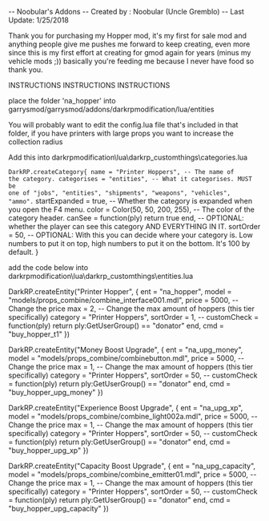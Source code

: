 -- Noobular's Addons
-- Created by : Noobular (Uncle Gremblo)
-- Last Update: 1/25/2018

Thank you for purchasing my Hopper mod, it's my first for sale mod and anything people give me pushes me forward to keep creating, 
even more since this is my first effort at creating for gmod again for years (minus my vehicle mods ;)) 
basically you're feeding me because I never have food so thank you.


INSTRUCTIONS
INSTRUCTIONS
INSTRUCTIONS

place the folder 'na_hopper' into garrysmod/garrysmod/addons/darkrpmodification/lua/entities

You will probably want to edit the config.lua file that's included in that folder, if you have printers with large props you want to increase the collection radius



Add this into darkrpmodification\lua\darkrp_customthings\categories.lua

<code>DarkRP.createCategory{
    name = "Printer Hoppers", -- The name of the category.
    categorises = "entities", -- What it categorises. MUST be one of "jobs", "entities", "shipments", "weapons", "vehicles", "ammo".</code>
    startExpanded = true, -- Whether the category is expanded when you open the F4 menu.
    color = Color(50, 50, 200, 255), -- The color of the category header.
    canSee = function(ply) return true end, -- OPTIONAL: whether the player can see this category AND EVERYTHING IN IT.
    sortOrder = 50, -- OPTIONAL: With this you can decide where your category is. Low numbers to put it on top, high numbers to put it on the bottom. It's 100 by default.
}





add the code below into darkrpmodification\lua\darkrp_customthings\entities.lua

DarkRP.createEntity("Printer Hopper", {
    ent = "na_hopper",
    model = "models/props_combine/combine_interface001.mdl",
    price = 5000, -- Change the price
    max = 2,      -- Change the max amount of hoppers (this tier specifically)
    category = "Printer Hoppers",
    sortOrder = 1,
   -- customCheck = function(ply) return ply:GetUserGroup() == "donator" end,
    cmd = "buy_hopper_t1"
})

DarkRP.createEntity("Money Boost Upgrade", {
    ent = "na_upg_money",
    model = "models/props_combine/combinebutton.mdl",
    price = 5000, -- Change the price
    max = 1,      -- Change the max amount of hoppers (this tier specifically)
    category = "Printer Hoppers",
    sortOrder = 50,
    -- customCheck = function(ply) return ply:GetUserGroup() == "donator" end,
    cmd = "buy_hopper_upg_money"
})

DarkRP.createEntity("Experience Boost Upgrade", {
    ent = "na_upg_xp",
    model = "models/props_combine/combine_light002a.mdl",
    price = 5000, -- Change the price
    max = 1,      -- Change the max amount of hoppers (this tier specifically)
    category = "Printer Hoppers",
    sortOrder = 50,
    -- customCheck = function(ply) return ply:GetUserGroup() == "donator" end,
    cmd = "buy_hopper_upg_xp"
})

DarkRP.createEntity("Capacity Boost Upgrade", {
    ent = "na_upg_capacity",
    model = "models/props_combine/combine_emitter01.mdl",
    price = 5000, -- Change the price
    max = 1,      -- Change the max amount of hoppers (this tier specifically)
    category = "Printer Hoppers",
    sortOrder = 50,
    -- customCheck = function(ply) return ply:GetUserGroup() == "donator" end,
    cmd = "buy_hopper_upg_capacity"
})
